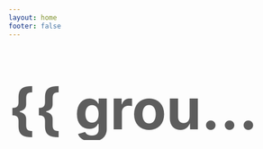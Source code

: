 ```yaml
---
layout: home
footer: false
---
```


<script setup lang="ts">
import { computed, onMounted, onBeforeUnmount } from "vue";
import { generateGrid } from "#theme/utils/generateGrid";
import { columnCount, updateColumns } from "#theme/utils/dynamicColumns";
import { globalConfig } from "#config";

// 可自定义分组权重：值越大越靠后（Friends 始终置底）
const friendWeights: Record<string, number> = globalConfig.friendWeights

// 默认头像
const defaultImg = "https://pic2.zhimg.com/50/v2-cc1a32fcb444fc9d5e23f2ee078dc6e1_720w.jpg?source=1940ef5c";

// 好友列表
const { friends } = globalConfig;

// 监听窗口变化，更新列数
onMounted(() => {
  updateColumns();
  window.addEventListener("resize", updateColumns);
});
onBeforeUnmount(() => {
  window.removeEventListener("resize", updateColumns);
});

const groupedFriends = computed(() => {
  const raw = generateGrid(
    friends,
    undefined,
    // 以 folder（分类）为分组键，若无则归为 "friends"
    (friend) => friend.folder ?? "friends",
    columnCount.value
  );

  // 统一按 friendWeights 排序（不再把 "Friends" 置底）
  return raw.sort((a, b) => {
    const wa = friendWeights[a.key] ?? 0;
    const wb = friendWeights[b.key] ?? 0;
    if (wa === wb) return a.key.localeCompare(b.key);
    return wa - wb;
  });
});
// ...existing code...
</script>

<div class="allFriend">
  <ClientOnly>
    <div v-for="group in groupedFriends" :key="group.key" style="margin-bottom: 32px;">
      <h1 class="year">{{ group.key }}</h1>
      <div class="friends-grid">
        <div
          v-for="(col, colIndex) in group.columns"
          :key="colIndex"
          class="column"
        >
          <div v-for="friend in col" :key="friend.link" class="friend-card">
            <FriendCard
              :title="friend.title"
              :link="friend.link"
              :desc="friend.desc"
              :img="friend.folder === 'unable' ? defaultImg : (friend.img ?? defaultImg)"
              :folder="friend.folder"
            />
          </div>
        </div>
      </div>
    </div>
  </ClientOnly>
</div>

<style scoped>
.friends-grid {
  display: flex;
  gap: var(--vp-gap);
}
.column {
  flex: 1;
  display: flex;
  flex-direction: column;
  gap: var(--vp-gap);
}
.year {
  margin: 12px 0;
  font-size: 1.2rem;
  font-weight: 600;
}
.year {
    margin-top: 30px;
    line-height: 110px;
    font-size: 100px;
    position: relative;
    top: 40px;
    font-weight: bold;
    color: var(--vp-c-gutter);
    opacity: 0.7;
    z-index: -1;
    mask-image: linear-gradient(var(--vp-c-gutter) 20%, transparent);
    text-transform: var(--vp-title-uppercase);
    overflow: hidden;
    text-overflow: ellipsis;
    white-space: nowrap;
}
</style>
